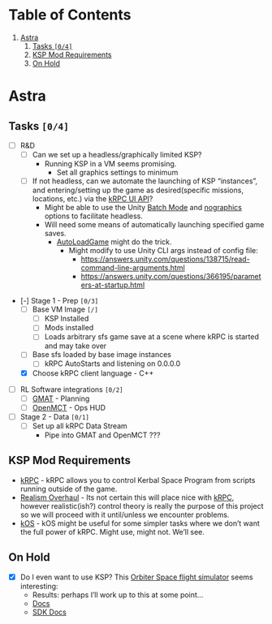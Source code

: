 
# Table of Contents

1.  [Astra](#orga01eca7)
    1.  [Tasks <code>[0/4]</code>](#org2cfb801)
    2.  [KSP Mod Requirements](#org73d270e)
    3.  [On Hold](#orgc8e5e30)



<a id="orga01eca7"></a>

# Astra


<a id="org2cfb801"></a>

## Tasks <code>[0/4]</code>

-   [ ] R&D
    -   [ ] Can we set up a headless/graphically limited KSP?
        -   Running KSP in a VM seems promising.
            -   Set all graphics settings to minimum
    -   [ ] If not headless, can we automate the launching of KSP &ldquo;instances&rdquo;, and entering/setting up the game as desired(specific missions, locations, etc.) via the [kRPC UI API](https://krpc.github.io/krpc/cpp/api/ui/ui.html)?
        -   Might be able to use the Unity [Batch Mode](https://docs.unity3d.com/Manual/CLIBatchmodeCoroutines.html) and [nographics](https://docs.unity3d.com/Manual/CommandLineArguments.html) options to facilitate headless.
        -   Will need some means of automatically launching specified game saves.
            -   [AutoLoadGame](https://github.com/allista/AutoLoadGame) might do the trick.
                -   Might modify to use Unity CLI args instead of config file:
                    -   <https://answers.unity.com/questions/138715/read-command-line-arguments.html>
                    -   <https://answers.unity.com/questions/366195/parameters-at-startup.html>
-   [-] Stage 1 - Prep <code>[0/3]</code>
    -   [ ] Base VM Image <code>[/]</code>
        -   [ ] KSP Installed
        -   [ ] Mods installed
        -   [ ] Loads arbitrary sfs game save at a scene where kRPC is started and may take over
    -   [ ] Base sfs loaded by base image instances
        -   [ ] kRPC AutoStarts and listening on 0.0.0.0
    -   [X] Choose kRPC client language - C++
-   [ ] RL Software integrations <code>[0/2]</code>
    -   [ ] [GMAT](https://opensource.gsfc.nasa.gov/projects/GMAT/index.php) - Planning
    -   [ ] [OpenMCT](https://github.com/nasa/openmct) - Ops HUD
-   [ ] Stage 2 - Data <code>[0/1]</code>
    -   [ ] Set up all kRPC Data Stream
        -   Pipe into GMAT and OpenMCT ???


<a id="org73d270e"></a>

## KSP Mod Requirements

-   [kRPC](https://krpc.github.io/krpc/) - kRPC allows you to control Kerbal Space Program from scripts running outside of the game.
-   [Realism Overhaul](https://github.com/KSP-RO/RealismOverhaul/wiki) - Its not certain this will place nice with [kRPC](https://krpc.github.io/krpc/), however realistic(ish?) control theory is really the purpose of this project so we will proceed with it until/unless we encounter problems.
-   [kOS](https://ksp-kos.github.io/KOS/) - kOS might be useful for some simpler tasks where we don&rsquo;t want the full power of kRPC. Might use, might not. We&rsquo;ll see.


<a id="orgc8e5e30"></a>

## On Hold

-   [X] Do I even want to use KSP? This [Orbiter Space flight simulator](http://orbit.medphys.ucl.ac.uk/index.html) seems interesting:
    -   Results: perhaps I&rsquo;ll work up to this at some point&#x2026;
    -   [Docs](https://www.orbiterwiki.org/wiki/)
    -   [SDK Docs](https://www.orbiterwiki.org/wiki/SDK_documentation)

